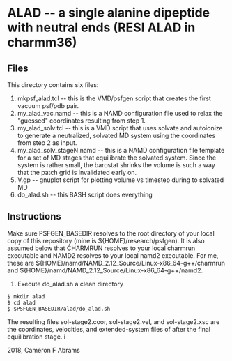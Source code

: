 # ALAD -- a single alanine dipeptide with neutral ends (RESI ALAD in charmm36)

## Files

This directory contains six files:
1. mkpsf_alad.tcl -- this is the VMD/psfgen script that creates the first vacuum psf/pdb pair.
2. my_alad_vac.namd -- this is a NAMD configuration file used to relax the "guessed" coordinates resulting from step 1.
3. my_alad_solv.tcl -- this is a VMD script that uses solvate and autoionize to generate a neutralized, solvated MD system using the coordinates from step 2 as input.
4. my_alad_solv_stageN.namd -- this is a NAMD configuration file template for a set of MD stages that equilibrate the solvated system.  Since the system is rather small, the barostat shrinks the volume is such a way that the patch grid is invalidated early on.
5. V.gp -- gnuplot script for plotting volume vs timestep during to solvated MD
6. do_alad.sh -- this BASH script does everything

## Instructions

Make sure PSFGEN_BASEDIR resolves to the root directory of your local copy of this repository (mine is ${HOME}/research/psfgen).  It is also assumed below that CHARMRUN resolves to your local charmrun executable and NAMD2 resolves to your local namd2 executable.  For me, these are ${HOME}/namd/NAMD_2.12_Source/Linux-x86_64-g++/charmrun and ${HOME}/namd/NAMD_2.12_Source/Linux-x86_64-g++/namd2.

1. Execute do_alad.sh a clean directory

```
$ mkdir alad
$ cd alad
$ $PSFGEN_BASEDIR/alad/do_alad.sh
```

The resulting files sol-stage2.coor, sol-stage2.vel, and sol-stage2.xsc are the coordinates, velocities, and extended-system files of after the final equilibration stage.  i

2018, Cameron F Abrams
